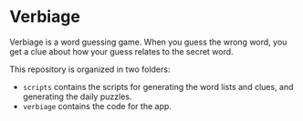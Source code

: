 # Verbiage

Verbiage is a word guessing game. When you guess the wrong word, you get a clue about how your guess relates to the secret word.

This repository is organized in two folders:

- `scripts` contains the scripts for generating the word lists and clues, and generating the daily puzzles.
- `verbiage` contains the code for the app.